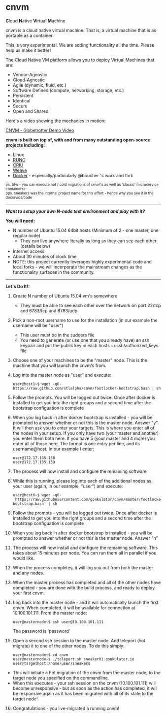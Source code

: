 # cnvm

<b>C</b>loud <b>N</b>ative <b>V</b>irtual <b>M</b>achine

cnvm is a cloud native virtual machine.  That is, a virtual machine that is as portable as a container.

This is very experimental.  We are adding functionality all the time.  Please help us make it better!

The Cloud Native VM platform allows you to deploy Virtual Machines that are:
 
- Vendor-Agnostic
- Cloud-Agnostic
- Agile (dynamic, fluid, etc.)
- Software Defined (compute, networking, storage, etc.)
- Persistent
- Identical
- Secure
- Open and Shared

Here's a video showing the mechanics in motion:

[CNVM - Globetrotter Demo Video ](https://youtu.be/XWYcFxNaNnk "Globetrot v1.7 Demo")

<b>cnvm is built on top of, with and from many outstanding open-source projects including:</b>

- Linux
- [RUNC](https://github.com/opencontainers/runc)
- [CRIU](http://www.criu.org)
- [Weave](http://weave.works)
- [Docker](http://docker.io)  - especially/particularly @boucher 's work and fork

<sub>ps. btw - you can execute hot / cold migrations of cnvm's as well as 'classic' microservice containers)</sub>  
<sub>pps. sneakers was the internal project name for this effort - hence why you see it in the docs/vids/code</sub>

-----


***Want to setup your own N-node test environment and play with it?***

**You will need:**

- N number of Ubuntu 15.04 64bit hosts (Minimum of 2 - one master, one regular node)
  - They can live anywhere literally as long as they can see each other (details below)
- Internet access
- About 30 minutes of clock time  
- NOTE: this project currently leverages highly experimental code and local forks - we will incorporate the mainstream changes as the functionality surfaces in the community.

-----
**Let's Do It!:**  


1.  Create N number of Ubuntu 15.04 vm's somewhere
    - They must be able to see each other over the network on port 22/tcp and 6783/tcp and 6783/udp  
2.  Pick a non-root username to use for the installation (in our example the username will be "user")
    - This user must be in the sudoers file
    - You need to generate (or use one that you already have) an ssh keypair and put the public key in each hosts ~/.ssh/authorized\_keys file

3. Choose one of your machines to be the "master" node.  This is the machine that you will launch the cnvm's from.

4. Log into the master node as "user" and execute:
    ```shell
    user@host1~$ wget -qO- https://raw.github.com/stlalpha/cnvm/footlocker-bootstrap.bash | sh
    ```

5. Follow the prompts.  You will be logged out twice.  Once after docker is installed to get you into the right groups and a second time after the bootstrap configuation is complete

6. When you log back in after docker bootstrap is installed - you will be prompted to answer whether or not this is the master node.  Answer "y".  It will then ask you to enter your targets.  This is where you enter all of the nodes in your setup.  If you only have two (your master and another) you enter them both here.  If you have 5 (your master and 4 more) you enter all of those here.  The format is one entry per line, and its username@host.  In our example I enter:
    ```shell
    user@172.17.135.138
    user@172.17.135.139
    ```

7. The process will now install and configure the remaining software

8. While this is running, please log into each of the additional nodes as your user (again, in our example, "user") and execute:
    ```shell
    user@hostX~$ wget -qO- 'https://raw.githubusercontent.com/gonkulator/cnvm/master/footlocker-bootstrap.bash' | sh
    ```

9. Follow the prompts - you will be logged out twice.  Once after docker is installed to get you into the right groups and a second time after the bootstrap configuation is complete

10. When you log back in after docker bootstrap is installed - you will be prompted to answer whether or not this is the master node.  Answer "n"

11. The process will now install and configure the remaining software.  This takes about 15 minutes per node.  You can run them all in parallel if you would like.

12. When the process completes, it will log you out from both the master and any nodes.

13. When the master process has completed and all of the other nodes have completed - you are done with the build process, and ready to deploy your first cnvm.

14. Log back into the master node - and it will automatically launch the first cnvm.  When completed, it will be available for connection at 10.100.101.111.  From the master node:
    ```shell
    user@masternode~$ ssh user@10.100.101.111
    ```
    The password is 'password'
    

15. Open a second ssh session to the master node.  And teleport (hot migrate) it to one of the other nodes.  To do this simply:

    ```shell
    user@masternode~$ cd cnvm
    user@masternode~$ ./teleport.sh sneaker01.gonkulator.io user@targethost:/home/user/sneakers
    ```
  - This will initiate a hot migration of the cnvm from the master node, to the target node you specified on the commandline.
  - When this executes - your ssh session on the cnvm (10.100.101.111) will become unresponsive - but as soon as the action has completed, it will be responsive again as it has been migrated with all of its state to the target node!
 
16. Congratulations - you live-migrated a running cnvm!
